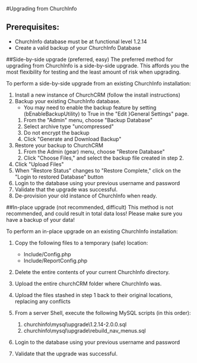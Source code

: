 #Upgrading from ChurchInfo

## Prerequisites:
* ChurchInfo database must be at functional level 1.2.14
* Create a valid backup of your ChurchInfo Database

##Side-by-side upgrade (preferred, easy)
The preferred method for upgrading from ChurchInfo is a side-by-side upgrade.  This affords you the most flexibility for testing and the least amount of risk when upgrading.

To perform a side-by-side upgrade from an existing ChurchInfo installation:

1. Install a new instance of ChurchCRM (follow the install instructions)
2. Backup your existing ChurchInfo database.
    * You may need to enable the backup feature by setting (bEnableBackupUtility) to True in the "Edit }General Settings" page.
    1. From the "Admin" menu, choose "Backup Database"
    2. Select archive type "uncompressed"
    3. Do not encrypt the backup
    3. Click "Generate and Download Backup"
3. Restore your backup to ChurchCRM
    1. From the Admin (gear) menu, choose "Restore Database"
    2. Click "Choose Files," and select the backup file created in step 2.
4. Click "Upload Files"
5. When "Restore Status" changes to "Restore Complete," click on the "Login to restored Database" button
6. Login to the database using your previous username and password
7. Validate that the upgrade was successful.
8. De-provision your old instance of ChurchInfo when ready.


##In-place upgrade (not recommended, difficult)
This method is not recommended, and could result in total data loss!  Please make sure you have a backup of your data!

To perform an in-place upgrade on an existing ChurchInfo installation:

1. Copy the following files to a temporary (safe) location:
    *  Include/Config.php
    *  Include/ReportConfig.php

2.  Delete the entire contents of your current ChurchInfo directory.
3.  Upload the entire churchCRM folder where ChurchInfo was.
4.  Upload the files stashed in step 1 back to their original locations, replacing any conflicts
3.  From a server Shell, execute the following MySQL scripts (in this order):
    1. churchinfo\mysql\upgrade\1.2.14-2.0.0.sql
    2. churchinfo\mysql\upgrade\rebuild_nav_menus.sql
6. Login to the database using your previous username and password
7. Validate that the upgrade was successful.
